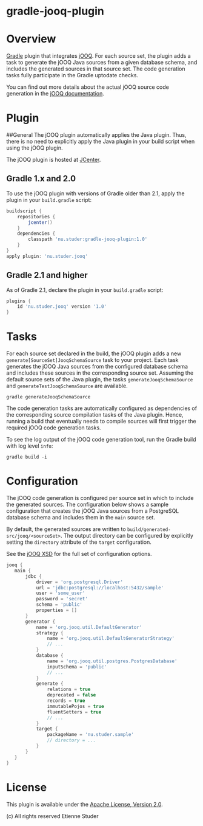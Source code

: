 gradle-jooq-plugin
==================

# Overview
[Gradle](http://www.gradle.org) plugin that integrates [jOOQ](http://www.jooq.org). For each source set,
the plugin adds a task to generate the jOOQ Java sources from a given database schema, and includes the
generated sources in that source set. The code generation tasks fully participate in the Gradle
uptodate checks.

You can find out more details about the actual jOOQ source code generation in the
[jOOQ documentation](http://www.jooq.org/doc/3.3/manual/code-generation).

# Plugin

##General
The jOOQ plugin automatically applies the Java plugin. Thus, there is no need to explicitly apply the Java plugin in
your build script when using the jOOQ plugin.

The jOOQ plugin is hosted at [JCenter](https://bintray.com/bintray/jcenter).

## Gradle 1.x and 2.0
To use the jOOQ plugin with versions of Gradle older than 2.1, apply the plugin in your `build.gradle` script:

```groovy
buildscript {
    repositories {
        jcenter()
    }
    dependencies {
        classpath 'nu.studer:gradle-jooq-plugin:1.0'
    }
}
apply plugin: 'nu.studer.jooq'
```

## Gradle 2.1 and higher
As of Gradle 2.1, declare the plugin in your `build.gradle` script:

```groovy
plugins {
    id 'nu.studer.jooq' version '1.0'
}
```

# Tasks
For each source set declared in the build, the jOOQ plugin adds a new `generate[SourceSet]JooqSchemaSource` task
to your project. Each task generates the jOOQ Java sources from the configured database schema and includes these
sources in the corresponding source set. Assuming the default source sets of the Java plugin, the tasks
`generateJooqSchemaSource` and `generateTestJooqSchemaSource` are available.

```console
gradle generateJooqSchemaSource
```

The code generation tasks are automatically configured as dependencies of the corresponding source compilation tasks
of the Java plugin. Hence, running a build that eventually needs to compile sources will first trigger the required
jOOQ code generation tasks.

To see the log output of the jOOQ code generation tool, run the Gradle build with log level `info`:

```console
gradle build -i
```

# Configuration

The jOOQ code generation is configured per source set in which to include the generated sources. The configuration
below shows a sample configuration that creates the jOOQ Java sources from a PostgreSQL database schema and includes
them in the `main` source set.

By default, the generated sources are written to `build/generated-src/jooq/<sourceSet>`. The output directory can
be configured by explicitly setting the `directory` attribute of the `target` configuration.

See the [jOOQ XSD](http://www.jooq.org/xsd/jooq-codegen-3.3.0.xsd) for the full set of configuration options.

```groovy
jooq {
   main {
       jdbc {
           driver = 'org.postgresql.Driver'
           url = 'jdbc:postgresql://localhost:5432/sample'
           user = 'some_user'
           password = 'secret'
           schema = 'public'
           properties = []
       }
       generator {
           name = 'org.jooq.util.DefaultGenerator'
           strategy {
               name = 'org.jooq.util.DefaultGeneratorStrategy'
               // ...
           }
           database {
               name = 'org.jooq.util.postgres.PostgresDatabase'
               inputSchema = 'public'
               // ...
           }
           generate {
               relations = true
               deprecated = false
               records = true
               immutablePojos = true
               fluentSetters = true
               // ...
           }
           target {
               packageName = 'nu.studer.sample'
               // directory = ...
           }
       }
   }
}
```

# License
This plugin is available under the [Apache License, Version 2.0](http://www.apache.org/licenses/LICENSE-2.0.html).

(c) All rights reserved Etienne Studer
